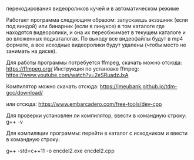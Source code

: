 перекодирования видеороликов кучей и в автоматическом режиме

Работает программа следующим образом: запускаешь экзэшник (если под виндой) или бинарник (если в линуксе) в том каталоге где находятся видеоролики, и она их переобжимает в текущем каталоге и во вложенных подкаталогах. По выходу все видеофайлы будут в mp4 формате,
а все исходные видеоролики будут удалены (чтобы место не занимать на диске).

Для работы программы потребуется ffmpeg, скачать можно отсюда:
https://ffmpeg.org/
Инструкция по установке ffmpeg:
https://www.youtube.com/watch?v=2eSRuadzJxA

Компилятор можно скачать отсюда:
https://jmeubank.github.io/tdm-gcc/download/

или отсюда:
https://www.embarcadero.com/free-tools/dev-cpp

Для проверки установлен ли компилятор, ввести в командную строку:
g++ -v

Для компиляции программы: перейти в каталог с исходником и ввести в командную строку:

g++ -std=c++11 -o encdel2.exe encdel2.cpp
